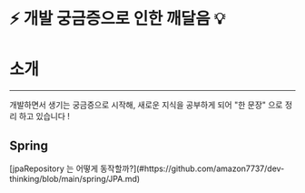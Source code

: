 # ⚡️ 개발 궁금증으로 인한 깨달음 💡

<h1>소개</h1>
<hr>
<p>개발하면서 생기는 궁금증으로 시작해, 새로운 지식을 공부하게 되어 <bold>"한 문장"</bold> 으로 정리 하고 있습니다 !
</p>


<h2>Spring</h2>
[jpaRepository 는 어떻게 동작할까?](#https://github.com/amazon7737/dev-thinking/blob/main/spring/JPA.md)

